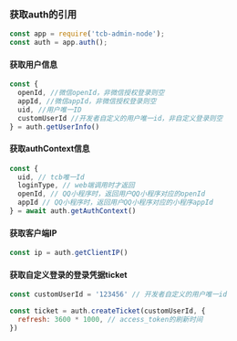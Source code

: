 ### 获取auth的引用

```js
const app = require('tcb-admin-node');
const auth = app.auth();
```

#### 获取用户信息

```js
const {
  openId, //微信openId，非微信授权登录则空
  appId, //微信appId，非微信授权登录则空
  uid, //用户唯一ID
  customUserId //开发者自定义的用户唯一id，非自定义登录则空
} = auth.getUserInfo()
```


#### 获取authContext信息

```js
const {
  uid, // tcb唯一Id
  loginType, // web端调用时才返回
  openId, // QQ小程序时，返回用户QQ小程序对应的openId
  appId // QQ小程序时，返回用户QQ小程序对应的小程序appId
} = await auth.getAuthContext()
```

#### 获取客户端IP
```js
const ip = auth.getClientIP()
```

#### 获取自定义登录的登录凭据ticket

```js
const customUserId = '123456' // 开发者自定义的用户唯一id

const ticket = auth.createTicket(customUserId, {
  refresh: 3600 * 1000, // access_token的刷新时间
})
```
